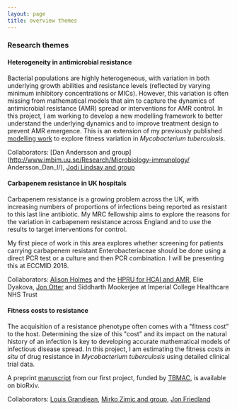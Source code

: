 ```yaml
--- 
layout: page 
title: overview themes 
---
```


### Research themes

#### Heterogeneity in antimicrobial resistance

Bacterial populations are highly heterogeneous, with variation in both
underlying growth abilities and resistance levels (reflected by varying
minimum inhibitory concentrations or MICs). However, this variation is
often missing from mathematical models that aim to capture the dynamics
of antimicrobial resistance (AMR) spread or interventions for AMR
control. In this project, I am working to develop a new modelling
framework to better understand the underlying dynamics and to improve
treatment design to prevent AMR emergence. This is an extension of my
previously published [modelling
work](https://www.ncbi.nlm.nih.gov/pmc/articles/PMC4583567/) to explore
fitness variation in *Mycobacterium tuberculosis*.

Collaborators: [Dan Andersson and
group](http://www.imbim.uu.se/Research/Microbiology-immunology/
Andersson_Dan_I/), [Jodi Lindsay and
group](https://www.sgul.ac.uk/research-profiles-a-z/jodi-lindsay)

#### Carbapenem resistance in UK hospitals

Carbapenem resistance is a growing problem across the UK, with
increasing numbers of proportions of infections being reported as
resistant to this last line antibiotic. My MRC fellowship aims to
explore the reasons for the variation in carbapenem resistance across
England and to use the results to target interventions for control.

My first piece of work in this area explores whether screening for patients carrying
carbapenem resistant Enterobacteriaceae should be done using a direct PCR test or 
a culture and then PCR combination. I will be presenting this at ECCMID 2018. 

Collaborators: [Alison
Holmes](https://www.imperial.ac.uk/people/alison.holmes) and the [HPRU
for HCAI and AMR](https://www.imperial.ac.uk/medicine/hpru-amr), Elie Dyakova, 
[Jon Otter](https://www.imperial.ac.uk/people/j.otter) and 
Siddharth Mookerjee at Imperial College Healthcare NHS Trust 

#### Fitness costs to resistance

The acquisition of a resistance phenotype often comes with a "fitness
cost" to the host. Determining the size of this "cost" and its impact on
the natural history of an infection is key to developing accurate
mathematical models of infectious disease spread. In this project, I am
estimating the fitness costs *in situ* of drug resistance in
*Mycobacterium tuberculosis* using detailed clinical trial data.

A preprint
[manuscript](https://www.biorxiv.org/content/early/2017/10/11/195313.1)
from our first project, funded by [TBMAC](http://tb-mac.org/), is
available on bioRxiv.

Collaborators: [Louis
Grandjean](https://www.researchgate.net/profile/Louis_Grandjean2-UCL),
[Mirko Zimic and group](http://www.upch.edu.pe/vrinve/investigacion/lbbm-gbi), 
[Jon Friedland](http://www.imperial.ac.uk/people/j.friedland)



